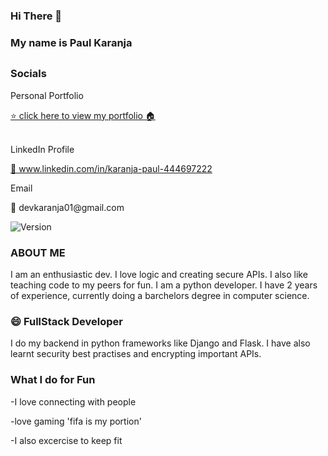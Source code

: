 ### Hi There 👋 

### My name is Paul Karanja<h2>

### Socials
<p>Personal Portfolio</p>
<a href="https://paulkaranja.netlify.app/">  ⭐️ click here to view my portfolio 🏠 </a>
<br><br>
<p>LinkedIn Profile</p>
<p><a href="www.linkedin.com/in/karanja-paul-444697222"> 👀 www.linkedin.com/in/karanja-paul-444697222</a></p>

<p> Email </p>
<p>📩  devkaranja01@gmail.com </p>
<p>
  <img alt="Version" src="https://img.shields.io/badge/version-1.01-blue.svg?cacheSeconds=2592000" />
</p>

### ABOUT ME 
I am an enthusiastic dev. I love logic and creating secure APIs. I also like teaching code to my peers for fun. I am a python developer.
I have 2 years of experience, currently doing a barchelors degree in computer science.

### 😄 FullStack Developer
I do my backend in python frameworks like Django and Flask. I have also learnt security best practises and encrypting important APIs.

### What I do for Fun
<p> -I love connecting with people </p>
<p> -love gaming 'fifa is my portion' </p>
<p> -I also excercise to keep fit </p>
  
<!-- streakday1 -->
<!-- streakday2 -->
<!-- streakday4 -->
<!-- streakday5 -->
<!-- streakday6 -->
<!-- streakday5 -->
